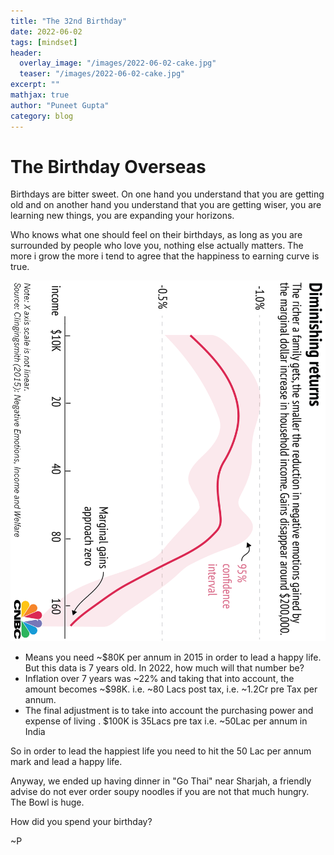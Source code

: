 ```yaml
---
title: "The 32nd Birthday"
date: 2022-06-02
tags: [mindset]
header:
  overlay_image: "/images/2022-06-02-cake.jpg"
  teaser: "/images/2022-06-02-cake.jpg"
excerpt: ""
mathjax: true
author: "Puneet Gupta"
category: blog
---
```


# The Birthday Overseas

Birthdays are bitter sweet. On one hand you understand that you are getting old and on another hand you understand that you are getting wiser, you are learning new things, you are expanding your horizons.

Who knows what one should feel on their birthdays, as long as you are surrounded by people who love you, nothing else actually matters. The more i grow the more i tend to agree that the happiness to earning curve is true.

![Income to Happiness Curve](/images/2022-06-02-emotionandincome.png "Income to Happiness Curve")

- Means you need ~$80K per annum in 2015 in order to lead a happy life. But this data is 7 years old. In 2022, how much will that number be?
- Inflation over 7 years was ~22% and taking that into account, the amount becomes ~$98K. i.e. ~80 Lacs post tax, i.e. ~1.2Cr pre Tax per annum.
- The final adjustment is to take into account the purchasing power and expense of living . $100K is 35Lacs pre tax i.e. ~50Lac per annum in India

So in order to lead the happiest life you need to hit the 50 Lac per annum mark and lead a happy life.

Anyway, we ended up having dinner in "Go Thai" near Sharjah, a friendly advise do not ever order soupy noodles if you are not that much hungry. The Bowl is huge.

How did you spend your birthday?

~P
